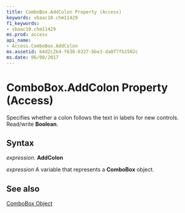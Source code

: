 ```yaml
---
title: ComboBox.AddColon Property (Access)
keywords: vbaac10.chm11429
f1_keywords:
- vbaac10.chm11429
ms.prod: access
api_name:
- Access.ComboBox.AddColon
ms.assetid: b4d2c2b4-f638-0327-bbe3-da0f7fb1502c
ms.date: 06/08/2017
---
```



# ComboBox.AddColon Property (Access)

Specifies whether a colon follows the text in labels for new controls. Read/write  **Boolean**.


## Syntax

 _expression_. **AddColon**

 _expression_ A variable that represents a **ComboBox** object.


## See also


[ComboBox Object](Access.ComboBox.md)

